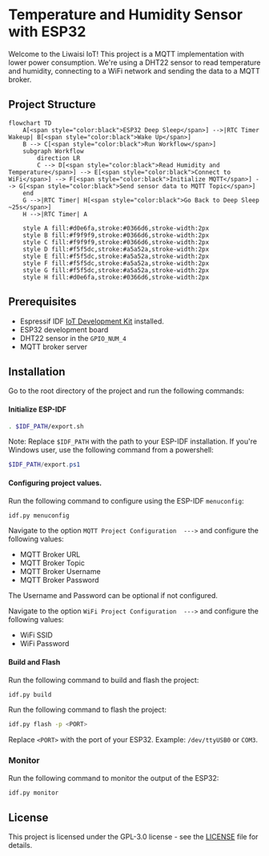 # Temperature and Humidity Sensor with ESP32

Welcome to the Liwaisi IoT! This project is a MQTT implementation with lower power consumption. We're using a DHT22 sensor to read temperature and humidity, connecting to a WiFi network and sending the data to a MQTT broker.

## Project Structure

```mermaid
flowchart TD
    A[<span style="color:black">ESP32 Deep Sleep</span>] -->|RTC Timer Wakeup| B[<span style="color:black">Wake Up</span>]
    B --> C[<span style="color:black">Run Workflow</span>]
    subgraph Workflow
        direction LR
        C --> D[<span style="color:black">Read Humidity and Temperature</span>] --> E[<span style="color:black">Connect to WiFi</span>] --> F[<span style="color:black">Initialize MQTT</span>] --> G[<span style="color:black">Send sensor data to MQTT Topic</span>]
    end
    G -->|RTC Timer| H[<span style="color:black">Go Back to Deep Sleep ~25s</span>]
    H -->|RTC Timer| A

    style A fill:#d0e6fa,stroke:#0366d6,stroke-width:2px
    style B fill:#f9f9f9,stroke:#0366d6,stroke-width:2px
    style C fill:#f9f9f9,stroke:#0366d6,stroke-width:2px
    style D fill:#f5f5dc,stroke:#a5a52a,stroke-width:2px
    style E fill:#f5f5dc,stroke:#a5a52a,stroke-width:2px
    style F fill:#f5f5dc,stroke:#a5a52a,stroke-width:2px
    style G fill:#f5f5dc,stroke:#a5a52a,stroke-width:2px
    style H fill:#d0e6fa,stroke:#0366d6,stroke-width:2px
```

## Prerequisites

- Espressif IDF [IoT Development Kit](https://docs.espressif.com/projects/esp-idf/en/stable/esp32/index.html) installed.
- ESP32 development board
- DHT22 sensor in the `GPIO_NUM_4`
- MQTT broker server

## Installation

Go to the root directory of the project and run the following commands:

#### Initialize ESP-IDF
```bash
. $IDF_PATH/export.sh
```
Note: Replace `$IDF_PATH` with the path to your ESP-IDF installation. If you're Windows user, use the following command from a powershell:
```powershell
$IDF_PATH/export.ps1
```

#### Configuring project values.

Run the following command to configure using the ESP-IDF `menuconfig`:
```bash
idf.py menuconfig
```
Navigate to the option `MQTT Project Configuration  --->` and configure the following values:

- MQTT Broker URL
- MQTT Broker Topic
- MQTT Broker Username
- MQTT Broker Password

The Username and Password can be optional if not configured.

Navigate to the option `WiFi Project Configuration  --->` and configure the following values:

- WiFi SSID
- WiFi Password

#### Build and Flash

Run the following command to build and flash the project:

```bash
idf.py build
```

Run the following command to flash the project:

```bash
idf.py flash -p <PORT>
```
Replace `<PORT>` with the port of your ESP32. Example: `/dev/ttyUSB0` or `COM3`.

### Monitor

Run the following command to monitor the output of the ESP32:

```bash
idf.py monitor
```

## License

This project is licensed under the GPL-3.0 license - see the [LICENSE](LICENSE) file for details.




